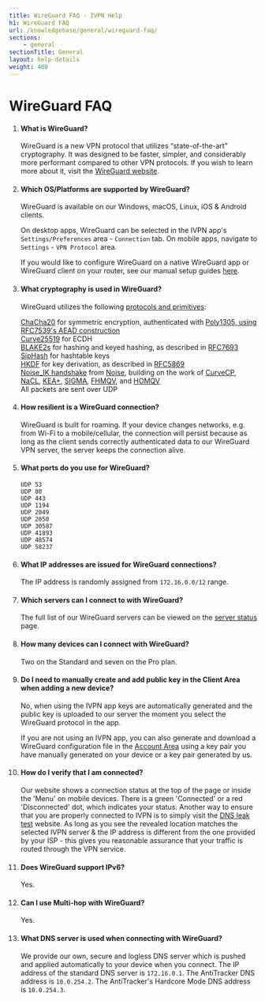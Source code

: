 ```yaml
---
title: WireGuard FAQ - IVPN Help
h1: WireGuard FAQ
url: /knowledgebase/general/wireguard-faq/
sections:
    - general
sectionTitle: General
layout: help-details
weight: 480
---
```

# WireGuard FAQ

1.  #### What is WireGuard?
    WireGuard is a new VPN protocol that utilizes “state-of-the-art” cryptography. It was designed to be faster, simpler, and considerably more performant compared to other VPN protocols. If you wish to learn more about it, visit the [WireGuard website](https://www.wireguard.com/).

2.  #### Which OS/Platforms are supported by WireGuard?
    WireGuard is available on our Windows, macOS, Linux, iOS & Android clients. 
    
    On desktop apps, WireGuard can be selected in the IVPN app's `Settings/Preferences` area - `Connection` tab. On mobile apps, navigate to `Settings` - `VPN Protocol` area.
    
    If you would like to configure WireGuard on a native WireGuard app or WireGuard client on your router, see our manual setup guides [here](/apps/).

3.  #### What cryptography is used in WireGuard?
    WireGuard utilizes the following [protocols and primitives](https://www.wireguard.com/protocol/):

    <div markdown="1" class="notice notice--info">
    <a href="https://cr.yp.to/chacha.html">ChaCha20</a> for symmetric encryption, authenticated with <a href="https://cr.yp.to/mac.html">Poly1305, using <a href="https://tools.ietf.org/html/rfc7539">RFC7539's AEAD construction</a><br>
    <a href="https://cr.yp.to/ecdh.html">Curve25519</a> for ECDH<br>
    <a href="https://blake2.net/">BLAKE2s</a> for hashing and keyed hashing, as described in <a href="https://tools.ietf.org/html/rfc7693">RFC7693</a><br>
    <a href="https://cr.yp.to/siphash/siphash-20120918.pdf">SipHash</a> for hashtable keys<br>
    <a href="https://eprint.iacr.org/2010/264">HKDF</a> for key derivation, as described in <a href="https://tools.ietf.org/html/rfc5869">RFC5869</a><br>
    <a href="https://www.wireguard.com/protocol/#key-exchange-and-data-packets">Noise_IK handshake</a> from <a href="https://noiseprotocol.org/noise.pdf">Noise</a>, building on the work of <a href="[http://www.curvecp.org/](https://www.curvecp.org/)">CurveCP</a>, <a href="https://cr.yp.to/highspeed/naclcrypto-20090310.pdf">NaCL</a>, <a href="tps://link.springer.com/content/pdf/10.1007/11745853_25.pdf), ">KEA+</a>, <a href="https://github.com/hugokraw/Files/blob/main/SIGMA-AKE-full.pdf">SIGMA</a>, <a href="https://eprint.iacr.org/2009/408.pdf">FHMQV</a>, and <a href="https://eprint.iacr.org/2010/638.pdf">HOMQV</a><br>
    All packets are sent over UDP
    </div>

4.  #### How resilient is a WireGuard connection?
    WireGuard is built for roaming. If your device changes networks, e.g. from Wi-Fi to a mobile/cellular, the connection will persist because as long as the client sends correctly authenticated data to our WireGuard VPN server, the server keeps the connection alive.

5.  #### What ports do you use for WireGuard?
    ```
    UDP 53
    UDP 80
    UDP 443
    UDP 1194
    UDP 2049
    UDP 2050
    UDP 30587
    UDP 41893
    UDP 48574
    UDP 58237
    ```

6.  #### What IP addresses are issued for WireGuard connections?
    The IP address is randomly assigned from `172.16.0.0/12` range.

7.  #### Which servers can I connect to with WireGuard?
    The full list of our WireGuard servers can be viewed on the [server status](/status/) page.

8.  #### How many devices can I connect with WireGuard?
    Two on the Standard and seven on the Pro plan.

9.  #### Do I need to manually create and add public key in the Client Area when adding a new device?
    No, when using the IVPN app keys are automatically generated and the public key is uploaded to our server the moment you select the WireGuard protocol in the app.

    If you are not using an IVPN app, you can also generate and download a WireGuard configuration file in the [Account Area](/account/wireguard-config) using a key pair you have manually generated on your device or a key pair generated by us.

10. #### How do I verify that I am connected?
    Our website shows a connection status at the top of the page or inside the 'Menu' on mobile devices. There is a green 'Connected' or a red 'Disconnected' dot, which indicates your status. Another way to ensure that you are properly connected to IVPN is to simply visit the [DNS leak test](https://www.dnsleaktest.com/) website. As long as you see the revealed location matches the selected IVPN server & the IP address is different from the one provided by your ISP - this gives you reasonable assurance that your traffic is routed through the VPN service.

11. #### Does WireGuard support IPv6?
    Yes.

12. #### Can I use Multi-hop with WireGuard?
    Yes.

13. #### What DNS server is used when connecting with WireGuard?
    We provide our own, secure and logless DNS server which is pushed and applied automatically to your device when you connect. The IP address of the standard DNS server is `172.16.0.1`. The AntiTracker DNS address is `10.0.254.2`. The AntiTracker's Hardcore Mode DNS address is `10.0.254.3`.
